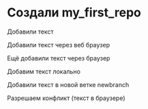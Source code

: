 # Создали my_first_repo

Добавили текст

Добавили текст через веб браузер

Ещё добавили текст через браузер

Добавим текст локально

Добавили текст в новой ветке newbranch

Разрешаем конфликт (текст в браузере)




